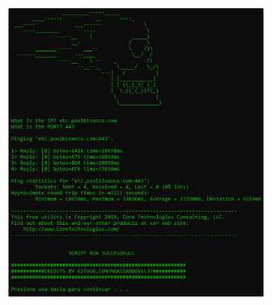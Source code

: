 <img src="https://raw.githubusercontent.com/maxisandoval37/Runner-HTTP-Ping/main/files/demo.png" alt="demo">
